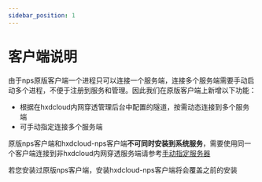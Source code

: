 ```yaml
---
sidebar_position: 1
---
```


# 客户端说明

由于nps原版客户端一个进程只可以连接一个服务端，连接多个服务端需要手动启动多个进程，不便于注册到服务和管理。因此我们在原版客户端上新增以下功能：

+ 根据在hxdcloud内网穿透管理后台中配置的隧道，按需动态连接到多个服务端
+ 可手动指定连接多个服务端

原版nps客户端和hxdcloud-nps客户端**不可同时安装到系统服务**，需要使用同一个客户端连接到非hxdcloud内网穿透服务端请参考[手动指定服务器](specify)

若您安装过原版nps客户端，安装hxdcloud-nps客户端将会覆盖之前的安装